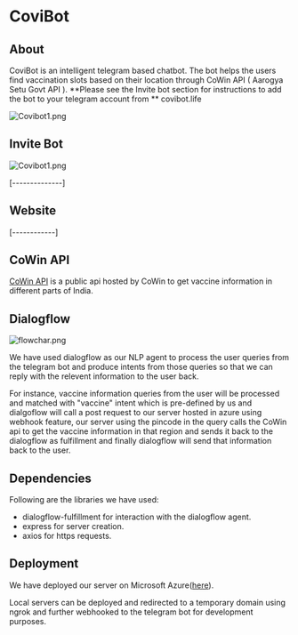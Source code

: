 # CoviBot

## About 
CoviBot is an intelligent telegram based chatbot. The bot helps the users find vaccination slots based on their location through CoWin API ( Aarogya Setu Govt API ). **Please see the Invite bot section for instructions to add the bot to your telegram account from ** covibot.life 

![Covibot1.png](https://drive.google.com/uc?export=view&id=1dhPzPTJPGYrLuo-3Kn7BxCMHOy-8qdLo)

## Invite Bot
![Covibot1.png](https://drive.google.com/uc?export=view&id=1YAh3crgBdT4LG_WTcyov5RUZ9w-HVTSJ)

[--------------]



## Website
[------------]


## CoWin API
[CoWin API](https://github.com/cowinapi/developer.cowin) is a public api hosted by CoWin to get vaccine information in different parts of India.


## Dialogflow
![flowchar.png](https://lh3.googleusercontent.com/f0bamKZBdTkGXLH4vbFSfPpAevqg1NPglW7g1JIuWaqoDjX5PysrXtoCs8i2uQGg1KPnjyVn2p-pibDNra311qDzPhgZuZRUIuUCG15SjQZjRfC3UgPMMysm-QFGlTP5PfFkGq2qCrE)

We have used dialogflow as our NLP agent to process the user queries from the telegram bot and produce intents from those queries so that we can reply with the relevent information to the user back.

For instance, vaccine information queries from the user will be processed and matched with "vaccine" intent which is pre-defined by us and dialgoflow will call a post request to our server hosted in azure using webhook feature, our server using the pincode in the query calls the CoWin api to get the vaccine information in that region and sends it back to the dialogflow as fulfillment and finally dialogflow will send that information back to the user.

## Dependencies
Following are the libraries we have used:
- dialogflow-fulfillment for interaction with the dialogflow agent.
- express for server creation.
- axios for https requests.

## Deployment
We have deployed our server on Microsoft Azure([here](https://covibot09.azurewebsites.net/)).

Local servers can be deployed and redirected to a temporary domain using ngrok and further webhooked to the telegram bot for development purposes.
